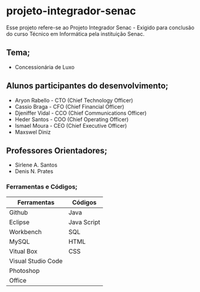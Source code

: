 # projeto-integrador-senac
Esse projeto refere-se ao Projeto Integrador Senac - Exigido para conclusão do curso Técnico em Informática pela instituição Senac.

## Tema;
* Concessionária de Luxo

## Alunos participantes do desenvolvimento;

* Aryon Rabello - CTO (Chief Technology Officer)
* Cassio Braga - CFO (Chief Financial Officer)
* Djeniffer Vidal - CCO (Chief Communications Officer)
* Heder Santos - COO (Chief Operating Officer)
* Ismael Moura - CEO (Chief Executive Officer)
* Maxswel Diniz

## Professores Orientadores;

* Sirlene A. Santos
* Denis N. Prates

### Ferramentas e Códigos;

Ferramentas   | Códigos
--------- | ------
Github | Java
Eclipse | Java Script
Workbench | SQL
MySQL | HTML
Vitual Box  | CSS
Visual Studio Code |
Photoshop |
Office |

          

